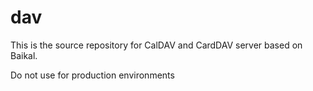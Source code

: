 dav
===
This is the source repository for CalDAV and CardDAV server based on Baikal.

Do not use for production environments
